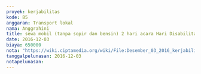 ```yaml
---
proyek: kerjabilitas
kode: B5
anggaran: Transport lokal
nama: Anggrahini
title: sewa mobil (tanpa sopir dan bensin) 2 hari acara Hari Disabilitas di Universitas Kristen Satya Wacana Salatiga
date: 2016-12-03
biaya: 650000
nota: "https://wiki.ciptamedia.org/wiki/File:Desember_03_2016_kerjabilitas_B5_sewa_mobil_HDI_inok451.jpg"
tanggalpelunasan: 2016-12-03
notapelunasan:
---
```

